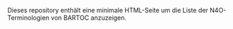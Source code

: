 Dieses repository enthält eine minimale HTML-Seite um die Liste der N4O-Terminologien von BARTOC anzuzeigen.
